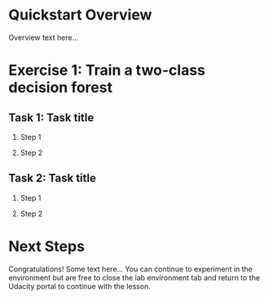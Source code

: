 # Quickstart Overview

Overview text here...


# Exercise 1: Train a two-class decision forest

## Task 1: Task title

1. Step 1

2. Step 2 

## Task 2: Task title

1. Step 1

2. Step 2 

# Next Steps

Congratulations!
Some text here...
You can continue to experiment in the environment but are free to close the lab environment tab and return to the Udacity portal to continue with the lesson.
